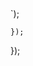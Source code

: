 <script src="https://code.jquery.com/jquery-3.2.1.min.js"></script>

<script>
$().ready(function() {
	$("#text").html("Text added by jQuery code.");

	$.get("https://dev-rhodes.embark.com/embeddedProspects/form/rhodes/vca", function( data ) {
		console.log(data);
		console.log("hello");
		$("#inquiryForm").html(`<script>window.configVariables = {nodeEnvironment: 'DEVELOPMENT', institutionSlug: 'rhodes', prospectFormSlug: 'vca'}</script ><app-root></app-root><script src="https://dkrdeyjv4bh3n.cloudfront.net/2022-01-06_15-34/prospectsEmbedded/runtime-es2015.614ed29e167e50140bc6.js" type="module"></script><script src="https://dkrdeyjv4bh3n.cloudfront.net/2022-01-06_15-34/prospectsEmbedded/runtime-es5.614ed29e167e50140bc6.js" nomodule defer></script><script src="https://dkrdeyjv4bh3n.cloudfront.net/2022-01-06_15-34/prospectsEmbedded/polyfills-es5.668a680bd4fa674bf55d.js" nomodule defer></script><script src="https://dkrdeyjv4bh3n.cloudfront.net/2022-01-06_15-34/prospectsEmbedded/polyfills-es2015.14838ec4968dd020d2ca.js" type="module"></script><script src="https://dkrdeyjv4bh3n.cloudfront.net/2022-01-06_15-34/prospectsEmbedded/main-es2015.6b29a51f061f81e6901b.js" type="module"></script><script src="https://dkrdeyjv4bh3n.cloudfront.net/2022-01-06_15-34/prospectsEmbedded/main-es5.6b29a51f061f81e6901b.js" nomodule defer></script>`);
	});
});
</script>
 
<div id="text"></div>
<div id="inquiryForm"></div>
